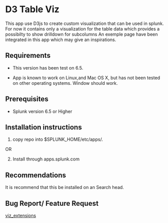 D3 Table Viz
=================

This app use D3js to create custom visualization that can be used in splunk.
For now it contains only a visualization for the table data which provides a possibilty to show drilldown for subcolumns
An exemple page have been integrated in this app which may give an inspirations.

Requirements
---------

* This version has been test on 6.5.

* App is known to work on Linux,and Mac OS X, but has not been tested on other operating systems. Window should work.



Prerequisites
---------

* Splunk version 6.5 or Higher


Installation instructions
---------

1) copy repo into $SPLUNK_HOME/etc/apps/.

OR
 
2) Install through apps.splunk.com


Recommendations
---------

It is recommend that this be installed on an Search head.


Bug Report/ Feature Request
-----------

[viz_extensions] 

[viz_extensions]:https://github.com/DataKlub/viz_extensions

